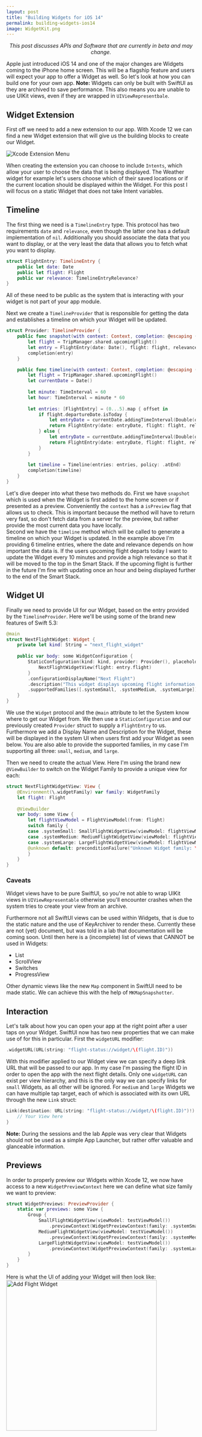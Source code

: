 ```yaml
---
layout: post
title: "Building Widgets for iOS 14"
permalink: building-widgets-ios14
image: WidgetKit.png
---
```


<p style="text-align:center;font-style: italic;">This post discusses APIs and Software that are currently in beta and may change.</p>

Apple just introduced iOS 14 and one of the major changes are Widgets coming to the iPhone home screen. This will be a flagship feature and users will expect your app to offer a Widget as well. So let's look at how you can build one for your own app. **Note:** Widgets can only be built with SwiftUI as they are archived to save performance. This also means you are unable to use UIKit views, even if they are wrapped in `UIViewRepresentbale`.

## Widget Extension
First off we need to add a new extension to our app. With Xcode 12 we can find a new Widget extension that will give us the building blocks to create our Widget.

![Xcode Extension Menu](./assets/images/Widgets/WidgetExtension.jpeg)

When creating the extension you can choose to include `Intents`, which allow your user to choose the data that is being displayed. The Weather widget for example let's users choose which of their saved locations or if the current location should be displayed within the Widget. For this post I will focus on a static Widget that does not take Intent variables.

## Timeline
The first thing we need is a `TimelineEntry` type. This protocol has two requirements `date` and `relevance`, even though the latter one has a default implementation of `nil`. Additionally you should associate the data that you want to display, or at the very least the data that allows you to fetch what you want to display.

```swift
struct FlightEntry: TimelineEntry {
    public let date: Date
    public let flight: Flight
    public var relevance: TimelineEntryRelevance?
}
``` 
All of these need to be public as the system that is interacting with your widget is not part of your app module.

Next we create a `TimelineProvider` that is responsible for getting the data and establishes a timeline on which your Widget will be updated.

```swift
struct Provider: TimelineProvider {
    public func snapshot(with context: Context, completion: @escaping (FlightEntry) -> ()) {
        let flight = TripManager.shared.upcomingFlight()
        let entry = FlightEntry(date: Date(), flight: flight, relevance: .init(score: flight.departureDate.isToday ? 50 : 500))
        completion(entry)
    }

    public func timeline(with context: Context, completion: @escaping (Timeline<Entry>) -> ()) {
        let flight = TripManager.shared.upcomingFlight()
        let currentDate = Date()
        
        let minute: TimeInterval = 60
        let hour: TimeInterval = minute * 60
        
        let entries: [FlightEntry] = (0...5).map { offset in
            if flight.departureDate.isToday {
                let entryDate = currentDate.addingTimeInterval(Double(offset) * 10 * minute)
                return FlightEntry(date: entryDate, flight: flight, relevance: .init(score: 50))
            } else {
                let entryDate = currentDate.addingTimeInterval(Double(offset) * hour)
                return FlightEntry(date: entryDate, flight: flight, relevance: .init(score: 500))
            }
        }
        
        let timeline = Timeline(entries: entries, policy: .atEnd)
        completion(timeline)
    }
}
```

Let's dive deeper into what these two methods do. First we have `snapshot` which is used when the Widget is first added to the home screen or if presented as a preview. Conveniently the `context` has a `isPreview` flag that allows us to check. This is important because the method will have to return very fast, so don't fetch data from a server for the preview, but rather provide the most current data you have locally.  
Second we have the `timeline` method which will be called to generate a timeline on which your Widget is updated. In the example above I'm providing 6 timeline entries, where the date and relevance depends on how important the data is. If the users upcoming flight departs today I want to update the Widget every 10 minutes and provide a high relevance so that it will be moved to the top in the Smart Stack. If the upcoming flight is further in the future I'm fine with updating once an hour and being displayed further to the end of the Smart Stack.

## Widget UI 
Finally we need to provide UI for our Widget, based on the entry provided by the `TimelineProvider`. Here we'll be using some of the brand new features of Swift 5.3:

```swift
@main
struct NextFlightWidget: Widget {
    private let kind: String = "next_flight_widget"
	
    public var body: some WidgetConfiguration {
        StaticConfiguration(kind: kind, provider: Provider(), placeholder: PlaceholderView()) { entry in
            NextFlightWidgetView(flight: entry.flight)
        }
        .configurationDisplayName("Next Flight")
        .description("This widget displays upcoming flight information.")
        .supportedFamilies([.systemSmall, .systemMedium, .systemLarge])
    }
}
```

We use the `Widget` protocol and the `@main` attribute to let the System know where to get our Widget from. We then use a `StaticConfiguration` and our previously created `Provider` struct to supply a `FlightEntry` to us. Furthermore we add a Display Name and Description for the Widget, these will be displayed in the system UI when users first add your Widget as seen below. You are also able to provide the supported families, in my case I'm supporting all three: `small`, `medium`, and `large`.

Then we need to create the actual View. Here I'm using the brand new `@ViewBuilder` to switch on the Widget Family to provide a unique view for each:
```swift
struct NextFlightWidgetView: View {
    @Environment(\.widgetFamily) var family: WidgetFamily
    let flight: Flight
	
    @ViewBuilder
    var body: some View {
        let flightViewModel = FlightViewModel(from: flight)
        switch family {
        case .systemSmall: SmallFlightWidgetView(viewModel: flightViewModel)
        case .systemMedium: MediumFlightWidgetView(viewModel: flightViewModel)
        case .systemLarge: LargeFlightWidgetView(viewModel: flightViewModel)
        @unknown default: preconditionFailure("Unknown Widget family: \(family)")
        }
    }
}
```
 
### Caveats 
Widget views have to be pure SwiftUI, so you're not able to wrap UIKit views in `UIViewRepresentable` otherwise you'll encounter crashes when the system tries to create your view from an archive.   

Furthermore not all SwiftUI views can be used within Widgets, that is due to the static nature and the use of KeyArchiver to render these. Currently these are not (yet) document, but was told in a lab that documentation will be coming soon. Until then here is a (incomplete) list of views that CANNOT be used in Widgets:  
- List 
- ScrollView
- Switches
- ProgressView  

Other dynamic views like the new `Map` component in SwiftUI need to be made static. We can achieve this with the help of `MKMapSnapshotter`.

## Interaction
Let's talk about how you can open your app at the right point after a user taps on your Widget. SwiftUI now has two new properties that we can make use of for this in particular. First the `widgetURL` modifier:
```swift
.widgetURL(URL(string: "flight-status://widget/\(flight.ID)"))
```
With this modifier applied to our Widget view we can specify a deep link URL that will be passed to our app. In my case I'm passing the flight ID in order to open the app with the next flight details. Only one `widgetURL` can exist per view hierarchy, and this is the only way we can specify links for `small` Widgets, as all other will be ignored. For `medium` and `large` Widgets we can have multiple tap target, each of which is associated with its own URL through the new `Link` struct:
```swift
Link(destination: URL(string: "flight-status://widget/\(flight.ID)")!) {
    // Your View here
}
```
**Note:** During the sessions and the lab Apple was very clear that Widgets should not be used as a simple App Launcher, but rather offer valuable and glanceable information.

## Previews
In order to properly preview our Widgets within Xcode 12, we now have access to a new `WidgetPreviewContext` here we can define what size family we want to preview:  
```swift
struct WidgetPreviews: PreviewProvider {
    static var previews: some View {
        Group {
            SmallFlightWidgetView(viewModel: testViewModel())
                .previewContext(WidgetPreviewContext(family: .systemSmall))
            MediumFlightWidgetView(viewModel: testViewModel())
                .previewContext(WidgetPreviewContext(family: .systemMedium))
            LargeFlightWidgetView(viewModel: testViewModel())
                .previewContext(WidgetPreviewContext(family: .systemLarge))
        }
    }
}
```

Here is what the UI of adding your Widget will then look like:
<img src="./assets/images/Widgets/AddWidget.jpeg" alt="Add Flight Widget" style="width:400px ! important; max-width:100%;"/>

